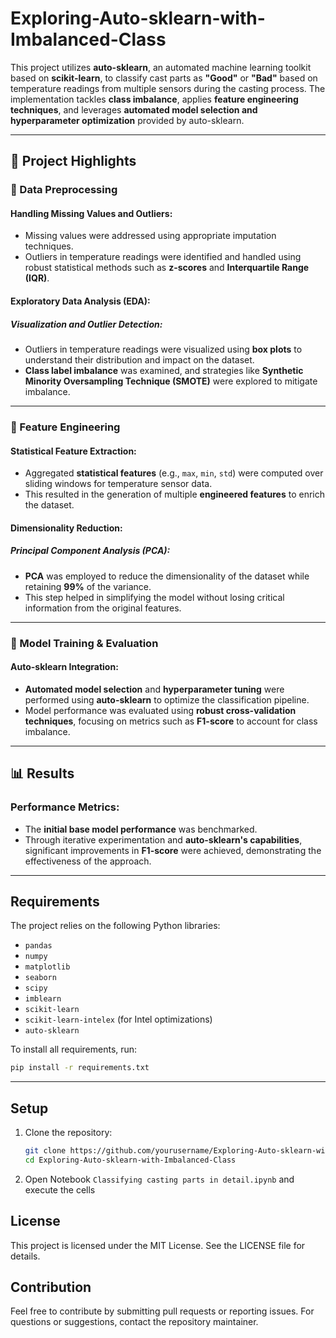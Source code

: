 # Exploring-Auto-sklearn-with-Imbalanced-Class

This project utilizes **auto-sklearn**, an automated machine learning toolkit based on **scikit-learn**, to classify cast parts as **"Good"** or **"Bad"** based on temperature readings from multiple sensors during the casting process. The implementation tackles **class imbalance**, applies **feature engineering techniques**, and leverages **automated model selection and hyperparameter optimization** provided by auto-sklearn.

---

## 📌 Project Highlights

### 🔹 Data Preprocessing

#### Handling Missing Values and Outliers:
- Missing values were addressed using appropriate imputation techniques.
- Outliers in temperature readings were identified and handled using robust statistical methods such as **z-scores** and **Interquartile Range (IQR)**.

#### Exploratory Data Analysis (EDA):

##### Visualization and Outlier Detection:
- Outliers in temperature readings were visualized using **box plots** to understand their distribution and impact on the dataset.
- **Class label imbalance** was examined, and strategies like **Synthetic Minority Oversampling Technique (SMOTE)** were explored to mitigate imbalance.

---

### 🔹 Feature Engineering

#### Statistical Feature Extraction:
- Aggregated **statistical features** (e.g., `max`, `min`, `std`) were computed over sliding windows for temperature sensor data.
- This resulted in the generation of multiple **engineered features** to enrich the dataset.

#### Dimensionality Reduction:

##### Principal Component Analysis (PCA):
- **PCA** was employed to reduce the dimensionality of the dataset while retaining **99%** of the variance.
- This step helped in simplifying the model without losing critical information from the original features.

---

### 🔹 Model Training & Evaluation

#### Auto-sklearn Integration:
- **Automated model selection** and **hyperparameter tuning** were performed using **auto-sklearn** to optimize the classification pipeline.
- Model performance was evaluated using **robust cross-validation techniques**, focusing on metrics such as **F1-score** to account for class imbalance.

---

## 📊 Results

### Performance Metrics:
- The **initial base model performance** was benchmarked.
- Through iterative experimentation and **auto-sklearn's capabilities**, significant improvements in **F1-score** were achieved, demonstrating the effectiveness of the approach.

---


## Requirements

The project relies on the following Python libraries:

- `pandas`
- `numpy`
- `matplotlib`
- `seaborn`
- `scipy`
- `imblearn`
- `scikit-learn`
- `scikit-learn-intelex` (for Intel optimizations)
- `auto-sklearn`

To install all requirements, run:
```bash
pip install -r requirements.txt
```

---

## Setup

1. Clone the repository:
    ```bash
    git clone https://github.com/yourusername/Exploring-Auto-sklearn-with-Imbalanced-Class.git
    cd Exploring-Auto-sklearn-with-Imbalanced-Class
    ```

2. Open Notebook `Classifying casting parts in detail.ipynb` and execute the cells
    

## License
This project is licensed under the MIT License. See the LICENSE file for details.

## Contribution
Feel free to contribute by submitting pull requests or reporting issues. For questions or suggestions, contact the repository maintainer.
